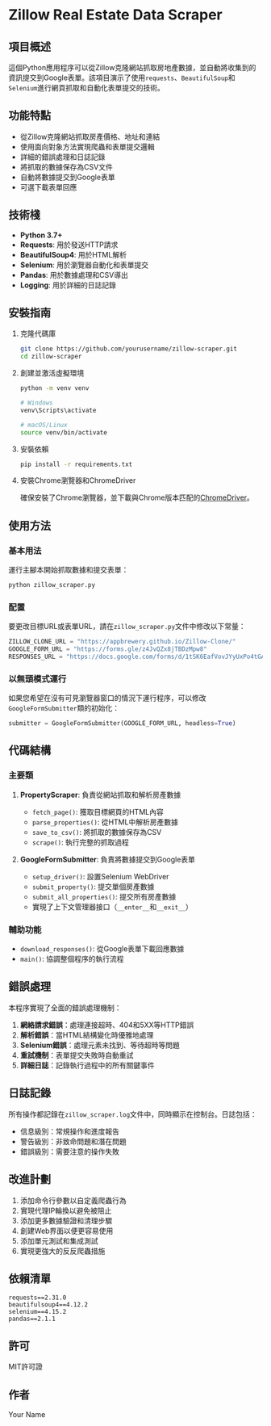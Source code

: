 # Zillow Real Estate Data Scraper

## 項目概述

這個Python應用程序可以從Zillow克隆網站抓取房地產數據，並自動將收集到的資訊提交到Google表單。該項目演示了使用`requests`、`BeautifulSoup`和`Selenium`進行網頁抓取和自動化表單提交的技術。

## 功能特點

- 從Zillow克隆網站抓取房產價格、地址和連結
- 使用面向對象方法實現爬蟲和表單提交邏輯
- 詳細的錯誤處理和日誌記錄
- 將抓取的數據保存為CSV文件
- 自動將數據提交到Google表單
- 可選下載表單回應

## 技術棧

- **Python 3.7+**
- **Requests**: 用於發送HTTP請求
- **BeautifulSoup4**: 用於HTML解析
- **Selenium**: 用於瀏覽器自動化和表單提交
- **Pandas**: 用於數據處理和CSV導出
- **Logging**: 用於詳細的日誌記錄

## 安裝指南

1. 克隆代碼庫
   ```bash
   git clone https://github.com/yourusername/zillow-scraper.git
   cd zillow-scraper
   ```

2. 創建並激活虛擬環境
   ```bash
   python -m venv venv
   
   # Windows
   venv\Scripts\activate
   
   # macOS/Linux
   source venv/bin/activate
   ```

3. 安裝依賴
   ```bash
   pip install -r requirements.txt
   ```

4. 安裝Chrome瀏覽器和ChromeDriver
   
   確保安裝了Chrome瀏覽器，並下載與Chrome版本匹配的[ChromeDriver](https://sites.google.com/chromium.org/driver/)。

## 使用方法

### 基本用法

運行主腳本開始抓取數據和提交表單：

```bash
python zillow_scraper.py
```

### 配置

要更改目標URL或表單URL，請在`zillow_scraper.py`文件中修改以下常量：

```python
ZILLOW_CLONE_URL = "https://appbrewery.github.io/Zillow-Clone/"
GOOGLE_FORM_URL = "https://forms.gle/z4JvQZx8jTBDzMpw8"
RESPONSES_URL = "https://docs.google.com/forms/d/1tSK6EafVovJYyUxPo4tGAGosrzZtcElg7V6d5-Z0Z0g/edit?pli=1#responses"
```

### 以無頭模式運行

如果您希望在沒有可見瀏覽器窗口的情況下運行程序，可以修改`GoogleFormSubmitter`類的初始化：

```python
submitter = GoogleFormSubmitter(GOOGLE_FORM_URL, headless=True)
```

## 代碼結構

### 主要類

1. **PropertyScraper**: 負責從網站抓取和解析房產數據
   - `fetch_page()`: 獲取目標網頁的HTML內容
   - `parse_properties()`: 從HTML中解析房產數據
   - `save_to_csv()`: 將抓取的數據保存為CSV
   - `scrape()`: 執行完整的抓取過程

2. **GoogleFormSubmitter**: 負責將數據提交到Google表單
   - `setup_driver()`: 設置Selenium WebDriver
   - `submit_property()`: 提交單個房產數據
   - `submit_all_properties()`: 提交所有房產數據
   - 實現了上下文管理器接口（`__enter__`和`__exit__`）

### 輔助功能

- `download_responses()`: 從Google表單下載回應數據
- `main()`: 協調整個程序的執行流程

## 錯誤處理

本程序實現了全面的錯誤處理機制：

1. **網絡請求錯誤**：處理連接超時、404和5XX等HTTP錯誤
2. **解析錯誤**：當HTML結構變化時優雅地處理
3. **Selenium錯誤**：處理元素未找到、等待超時等問題
4. **重試機制**：表單提交失敗時自動重試
5. **詳細日誌**：記錄執行過程中的所有關鍵事件

## 日誌記錄

所有操作都記錄在`zillow_scraper.log`文件中，同時顯示在控制台。日誌包括：

- 信息級別：常規操作和進度報告
- 警告級別：非致命問題和潛在問題
- 錯誤級別：需要注意的操作失敗

## 改進計劃

1. 添加命令行參數以自定義爬蟲行為
2. 實現代理IP輪換以避免被阻止
3. 添加更多數據驗證和清理步驟
4. 創建Web界面以便更容易使用
5. 添加單元測試和集成測試
6. 實現更強大的反反爬蟲措施

## 依賴清單

```
requests==2.31.0
beautifulsoup4==4.12.2
selenium==4.15.2
pandas==2.1.1
```

## 許可

MIT許可證

## 作者

Your Name
